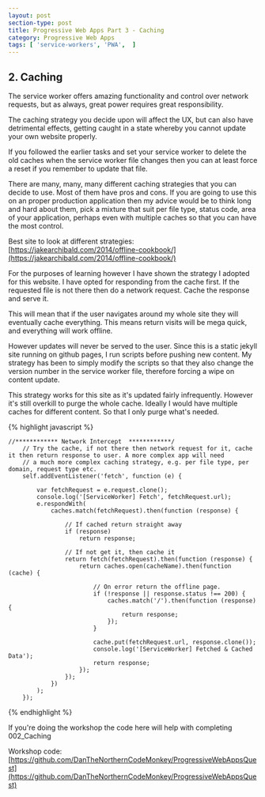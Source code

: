 ```yaml
---
layout: post
section-type: post
title: Progressive Web Apps Part 3 - Caching
category: Progressive Web Apps
tags: [ 'service-workers', 'PWA',  ]
---
```


## 2. Caching

The service worker offers amazing functionality and control over network requests, but as always, great power requires great responsibility.

The caching strategy you decide upon will affect the UX, but can also have detrimental effects, getting caught in a state whereby you cannot update your own website properly.

If you followed the earlier tasks and set your service worker to delete the old caches when the service worker file changes then you can at least force a reset if you remember to update that file.

There are many, many, many different caching strategies that you can decide to use. Most of them have pros and cons. If you are going to use this on an proper production application then my advice would be to think long and hard about them, pick a mixture that suit per file type, status code, area of your application, perhaps even with multiple caches so that you can have the most control.

Best site to look at different strategies: [https://jakearchibald.com/2014/offline-cookbook/](https://jakearchibald.com/2014/offline-cookbook/)

For the purposes of learning however I have shown the strategy I adopted for this website. I have opted for responding from the cache first. If the requested file is not there then do a network request. Cache the response and serve it.

This will mean that if the user navigates around my whole site they will eventually cache everything. This means return visits will be mega quick, and everything will work offline.

However updates will never be served to the user. Since this is a static jekyll site running on github pages, I run scripts before pushing new content. My strategy has been to simply modify the scripts so that they also change the version number in the service worker file, therefore forcing a wipe on content update.

This strategy works for this site as it's updated fairly infrequently. However it's still overkill to purge the whole cache. Ideally I would have multiple caches for different content. So that I only purge what's needed.

{% highlight javascript %}

    //************ Network Intercept  ************/
        // Try the cache, if not there then network request for it, cache it then return response to user. A more complex app will need
        // a much more complex caching strategy, e.g. per file type, per domain, request type etc.
        self.addEventListener('fetch', function (e) {
    
            var fetchRequest = e.request.clone();
            console.log('[ServiceWorker] Fetch', fetchRequest.url);
            e.respondWith(
                caches.match(fetchRequest).then(function (response) {
    
                    // If cached return straight away
                    if (response)
                        return response;
    
                    // If not get it, then cache it
                    return fetch(fetchRequest).then(function (response) {
                        return caches.open(cacheName).then(function (cache) {
    
                            // On error return the offline page.
                            if (!response || response.status !== 200) {
                                caches.match('/').then(function (response) {
                                    return response;
                                });
                            }
    
                            cache.put(fetchRequest.url, response.clone());
                            console.log('[ServiceWorker] Fetched & Cached Data');
                            return response;
                        });
                    });
                })
            );
        });
     
{% endhighlight %}

If you're doing the workshop the code here will help with completing 002_Caching

Workshop code: [https://github.com/DanTheNorthernCodeMonkey/ProgressiveWebAppsQuest](https://github.com/DanTheNorthernCodeMonkey/ProgressiveWebAppsQuest)


